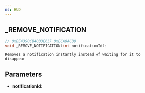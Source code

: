 ```yaml
---
ns: HUD
---
```

## _REMOVE_NOTIFICATION

```c
// 0xBE4390CB40B3E627 0xECA8ACB9
void _REMOVE_NOTIFICATION(int notificationId);
```

```
Removes a notification instantly instead of waiting for it to disappear  
```

## Parameters
* **notificationId**: 

